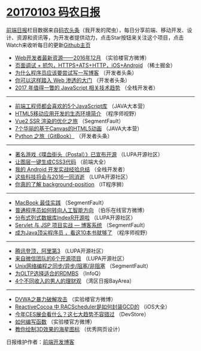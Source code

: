 # [20170103 码农日报](03.md)

[前端日报](http://caibaojian.com/c/news)栏目数据来自[码农头条](http://hao.caibaojian.com/)（我开发的爬虫），每日分享前端、移动开发、设计、资源和资讯等，为开发者提供动力，点击Star按钮来关注这个项目，点击Watch来收听每日的更新[Github主页](https://github.com/kujian/frontendDaily)
* [Web开发者最新资源——2016年12月](http://hao.caibaojian.com/20490.html) （实验楼官方微博）
* [页面调试 + 抓包，HTTPS+ATS+HTTP，iOS+Android](http://hao.caibaojian.com/20399.html) （稀土掘金）
* [为什么程序员应该要尝试写一写博客](http://hao.caibaojian.com/20464.html) （开发者头条）
* [你可以这样踏入 Web 渗透的大门](http://hao.caibaojian.com/20457.html) （开发者头条）
* [2017 年值得一瞥的 JavaScript 相关技术趋势](http://hao.caibaojian.com/20408.html) （全栈开发者）

***
* [前端工程师都会喜欢的5个JavaScript库](http://hao.caibaojian.com/20456.html) （JAVA大本营）
* [HTML5移动应用开发的生态环境简介](http://hao.caibaojian.com/20434.html) （程序师视野）
* [Vue2 SSR 渲染的优化之旅](http://hao.caibaojian.com/20431.html) （SegmentFault）
* [7个华丽的基于Canvas的HTML5动画](http://hao.caibaojian.com/20455.html) （JAVA大本营）
* [Python 之旅（GitBook）](http://hao.caibaojian.com/20460.html) （开发者头条）

***
* [著名游戏《喋血街头（Postal）》已宣布开源](http://hao.caibaojian.com/20451.html) （LUPA开源社区）
* [让图层一键生成CSS3代码](http://hao.caibaojian.com/20417.html) （前端大全）
* [我的 Android 开发实战经验总结](http://hao.caibaojian.com/20443.html) （全栈开发者）
* [这些科技将会与2016一同消逝](http://hao.caibaojian.com/20480.html) （LUPA开源社区）
* [你真的了解 background-position](http://hao.caibaojian.com/20421.html) （IT程序狮）

***
* [MacBook 最佳实践](http://hao.caibaojian.com/20427.html) （SegmentFault）
* [普通程序员如何转向人工智能方向](http://hao.caibaojian.com/20402.html) （伯乐在线官方微博）
* [分布式列式数据库IndexR开源啦](http://hao.caibaojian.com/20453.html) （LUPA开源社区）
* [Servlet 与 JSP 项目实战 — 博客系统](http://hao.caibaojian.com/20430.html) （SegmentFault）
* [成为Java顶尖程序员 ，看这10本书就够了](http://hao.caibaojian.com/20432.html) （程序师视野）

***
* [腾讯登顶，阿里第3](http://hao.caibaojian.com/20446.html) （LUPA开源社区）
* [来自微信团队的6个开源项目](http://hao.caibaojian.com/20448.html) （LUPA开源社区）
* [Unix网络编程之同步/异步/阻塞/非阻塞](http://hao.caibaojian.com/20428.html) （SegmentFault）
* [为OLTP选择适合的RDMBS](http://hao.caibaojian.com/20440.html) （InfoQ）
* [4个不同收入的男人的理财观](http://hao.caibaojian.com/20481.html) （湾区日报BayArea）

***
* [DVWA之暴力破解攻击](http://hao.caibaojian.com/20491.html) （实验楼官方微博）
* [ReactiveCocoa 中 RACScheduler是如何封装GCD的](http://hao.caibaojian.com/20442.html) （iOS大全）
* [今年CES展会看什么？这七大趋势不容错过](http://hao.caibaojian.com/20420.html) （DevStore）
* [如何编写函数](http://hao.caibaojian.com/20581.html) （实验楼官方微博）
* [教你绘制3D效果的海星图标](http://hao.caibaojian.com/20398.html) （优秀网页设计）

日报维护作者：[前端开发博客](http://caibaojian.com/) 